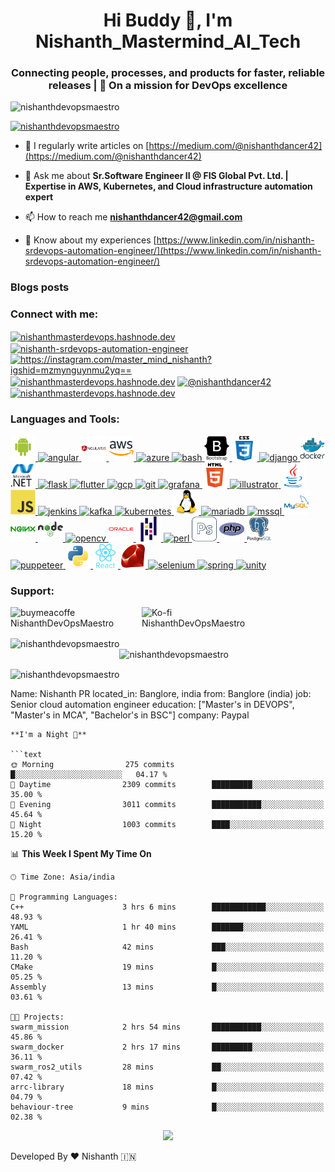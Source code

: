 <h1 align="center">Hi Buddy 👋, I'm Nishanth_Mastermind_AI_Tech</h1>
<h3 align="center">Connecting people, processes, and products for faster, reliable releases | 🎯 On a mission for DevOps excellence</h3>

<p align="left"> <img src="https://komarev.com/ghpvc/?username=nishanthdevopsmaestro&label=Profile%20views&color=0e75b6&style=flat" alt="nishanthdevopsmaestro" /> </p>

<p align="left"> <a href="https://github.com/ryo-ma/github-profile-trophy"><img src="https://github-profile-trophy.vercel.app/?username=nishanthdevopsmaestro" alt="nishanthdevopsmaestro" /></a> </p>

- 📝 I regularly write articles on [https://medium.com/@nishanthdancer42](https://medium.com/@nishanthdancer42)

- 💬 Ask me about **Sr.Software Engineer II @ FIS Global Pvt. Ltd. | Expertise in AWS, Kubernetes, and Cloud infrastructure automation expert**

- 📫 How to reach me **nishanthdancer42@gmail.com**

- 📄 Know about my experiences [https://www.linkedin.com/in/nishanth-srdevops-automation-engineer/](https://www.linkedin.com/in/nishanth-srdevops-automation-engineer/)

### Blogs posts
<!-- BLOG-POST-LIST:START -->
<!-- BLOG-POST-LIST:END -->

<h3 align="left">Connect with me:</h3>
<p align="left">
<a href="https://dev.to/nishanthmasterdevops.hashnode.dev" target="blank"><img align="center" src="https://raw.githubusercontent.com/rahuldkjain/github-profile-readme-generator/master/src/images/icons/Social/devto.svg" alt="nishanthmasterdevops.hashnode.dev" height="30" width="40" /></a>
<a href="https://linkedin.com/in/nishanth-srdevops-automation-engineer" target="blank"><img align="center" src="https://raw.githubusercontent.com/rahuldkjain/github-profile-readme-generator/master/src/images/icons/Social/linked-in-alt.svg" alt="nishanth-srdevops-automation-engineer" height="30" width="40" /></a>
<a href="https://instagram.com/https://instagram.com/master_mind_nishanth?igshid=mzmynguynmu2yq==" target="blank"><img align="center" src="https://raw.githubusercontent.com/rahuldkjain/github-profile-readme-generator/master/src/images/icons/Social/instagram.svg" alt="https://instagram.com/master_mind_nishanth?igshid=mzmynguynmu2yq==" height="30" width="40" /></a>
<a href="https://hashnode.com/nishanthmasterdevops.hashnode.dev" target="blank"><img align="center" src="https://raw.githubusercontent.com/rahuldkjain/github-profile-readme-generator/master/src/images/icons/Social/hashnode.svg" alt="nishanthmasterdevops.hashnode.dev" height="30" width="40" /></a>
<a href="https://medium.com/@nishanthdancer42" target="blank"><img align="center" src="https://raw.githubusercontent.com/rahuldkjain/github-profile-readme-generator/master/src/images/icons/Social/medium.svg" alt="@nishanthdancer42" height="30" width="40" /></a>
<a href="/nishanthmasterdevops.hashnode.dev" target="blank"><img align="center" src="https://raw.githubusercontent.com/rahuldkjain/github-profile-readme-generator/master/src/images/icons/Social/rss.svg" alt="nishanthmasterdevops.hashnode.dev" height="30" width="40" /></a>
</p>

<h3 align="left">Languages and Tools:</h3>
<p align="left"> <a href="https://developer.android.com" target="_blank" rel="noreferrer"> <img src="https://raw.githubusercontent.com/devicons/devicon/master/icons/android/android-original-wordmark.svg" alt="android" width="40" height="40"/> </a> <a href="https://angular.io" target="_blank" rel="noreferrer"> <img src="https://angular.io/assets/images/logos/angular/angular.svg" alt="angular" width="40" height="40"/> </a> <a href="https://angular.io" target="_blank" rel="noreferrer"> <img src="https://raw.githubusercontent.com/devicons/devicon/master/icons/angularjs/angularjs-original-wordmark.svg" alt="angularjs" width="40" height="40"/> </a> <a href="https://aws.amazon.com" target="_blank" rel="noreferrer"> <img src="https://raw.githubusercontent.com/devicons/devicon/master/icons/amazonwebservices/amazonwebservices-original-wordmark.svg" alt="aws" width="40" height="40"/> </a> <a href="https://azure.microsoft.com/en-in/" target="_blank" rel="noreferrer"> <img src="https://www.vectorlogo.zone/logos/microsoft_azure/microsoft_azure-icon.svg" alt="azure" width="40" height="40"/> </a> <a href="https://www.gnu.org/software/bash/" target="_blank" rel="noreferrer"> <img src="https://www.vectorlogo.zone/logos/gnu_bash/gnu_bash-icon.svg" alt="bash" width="40" height="40"/> </a> <a href="https://getbootstrap.com" target="_blank" rel="noreferrer"> <img src="https://raw.githubusercontent.com/devicons/devicon/master/icons/bootstrap/bootstrap-plain-wordmark.svg" alt="bootstrap" width="40" height="40"/> </a> <a href="https://www.w3schools.com/css/" target="_blank" rel="noreferrer"> <img src="https://raw.githubusercontent.com/devicons/devicon/master/icons/css3/css3-original-wordmark.svg" alt="css3" width="40" height="40"/> </a> <a href="https://www.djangoproject.com/" target="_blank" rel="noreferrer"> <img src="https://cdn.worldvectorlogo.com/logos/django.svg" alt="django" width="40" height="40"/> </a> <a href="https://www.docker.com/" target="_blank" rel="noreferrer"> <img src="https://raw.githubusercontent.com/devicons/devicon/master/icons/docker/docker-original-wordmark.svg" alt="docker" width="40" height="40"/> </a> <a href="https://dotnet.microsoft.com/" target="_blank" rel="noreferrer"> <img src="https://raw.githubusercontent.com/devicons/devicon/master/icons/dot-net/dot-net-original-wordmark.svg" alt="dotnet" width="40" height="40"/> </a> <a href="https://flask.palletsprojects.com/" target="_blank" rel="noreferrer"> <img src="https://www.vectorlogo.zone/logos/pocoo_flask/pocoo_flask-icon.svg" alt="flask" width="40" height="40"/> </a> <a href="https://flutter.dev" target="_blank" rel="noreferrer"> <img src="https://www.vectorlogo.zone/logos/flutterio/flutterio-icon.svg" alt="flutter" width="40" height="40"/> </a> <a href="https://cloud.google.com" target="_blank" rel="noreferrer"> <img src="https://www.vectorlogo.zone/logos/google_cloud/google_cloud-icon.svg" alt="gcp" width="40" height="40"/> </a> <a href="https://git-scm.com/" target="_blank" rel="noreferrer"> <img src="https://www.vectorlogo.zone/logos/git-scm/git-scm-icon.svg" alt="git" width="40" height="40"/> </a> <a href="https://grafana.com" target="_blank" rel="noreferrer"> <img src="https://www.vectorlogo.zone/logos/grafana/grafana-icon.svg" alt="grafana" width="40" height="40"/> </a> <a href="https://www.w3.org/html/" target="_blank" rel="noreferrer"> <img src="https://raw.githubusercontent.com/devicons/devicon/master/icons/html5/html5-original-wordmark.svg" alt="html5" width="40" height="40"/> </a> <a href="https://www.adobe.com/in/products/illustrator.html" target="_blank" rel="noreferrer"> <img src="https://www.vectorlogo.zone/logos/adobe_illustrator/adobe_illustrator-icon.svg" alt="illustrator" width="40" height="40"/> </a> <a href="https://www.java.com" target="_blank" rel="noreferrer"> <img src="https://raw.githubusercontent.com/devicons/devicon/master/icons/java/java-original.svg" alt="java" width="40" height="40"/> </a> <a href="https://developer.mozilla.org/en-US/docs/Web/JavaScript" target="_blank" rel="noreferrer"> <img src="https://raw.githubusercontent.com/devicons/devicon/master/icons/javascript/javascript-original.svg" alt="javascript" width="40" height="40"/> </a> <a href="https://www.jenkins.io" target="_blank" rel="noreferrer"> <img src="https://www.vectorlogo.zone/logos/jenkins/jenkins-icon.svg" alt="jenkins" width="40" height="40"/> </a> <a href="https://kafka.apache.org/" target="_blank" rel="noreferrer"> <img src="https://www.vectorlogo.zone/logos/apache_kafka/apache_kafka-icon.svg" alt="kafka" width="40" height="40"/> </a> <a href="https://kubernetes.io" target="_blank" rel="noreferrer"> <img src="https://www.vectorlogo.zone/logos/kubernetes/kubernetes-icon.svg" alt="kubernetes" width="40" height="40"/> </a> <a href="https://www.linux.org/" target="_blank" rel="noreferrer"> <img src="https://raw.githubusercontent.com/devicons/devicon/master/icons/linux/linux-original.svg" alt="linux" width="40" height="40"/> </a> <a href="https://mariadb.org/" target="_blank" rel="noreferrer"> <img src="https://www.vectorlogo.zone/logos/mariadb/mariadb-icon.svg" alt="mariadb" width="40" height="40"/> </a> <a href="https://www.microsoft.com/en-us/sql-server" target="_blank" rel="noreferrer"> <img src="https://www.svgrepo.com/show/303229/microsoft-sql-server-logo.svg" alt="mssql" width="40" height="40"/> </a> <a href="https://www.mysql.com/" target="_blank" rel="noreferrer"> <img src="https://raw.githubusercontent.com/devicons/devicon/master/icons/mysql/mysql-original-wordmark.svg" alt="mysql" width="40" height="40"/> </a> <a href="https://www.nginx.com" target="_blank" rel="noreferrer"> <img src="https://raw.githubusercontent.com/devicons/devicon/master/icons/nginx/nginx-original.svg" alt="nginx" width="40" height="40"/> </a> <a href="https://nodejs.org" target="_blank" rel="noreferrer"> <img src="https://raw.githubusercontent.com/devicons/devicon/master/icons/nodejs/nodejs-original-wordmark.svg" alt="nodejs" width="40" height="40"/> </a> <a href="https://opencv.org/" target="_blank" rel="noreferrer"> <img src="https://www.vectorlogo.zone/logos/opencv/opencv-icon.svg" alt="opencv" width="40" height="40"/> </a> <a href="https://www.oracle.com/" target="_blank" rel="noreferrer"> <img src="https://raw.githubusercontent.com/devicons/devicon/master/icons/oracle/oracle-original.svg" alt="oracle" width="40" height="40"/> </a> <a href="https://pandas.pydata.org/" target="_blank" rel="noreferrer"> <img src="https://raw.githubusercontent.com/devicons/devicon/2ae2a900d2f041da66e950e4d48052658d850630/icons/pandas/pandas-original.svg" alt="pandas" width="40" height="40"/> </a> <a href="https://www.perl.org/" target="_blank" rel="noreferrer"> <img src="https://api.iconify.design/logos-perl.svg" alt="perl" width="40" height="40"/> </a> <a href="https://www.photoshop.com/en" target="_blank" rel="noreferrer"> <img src="https://raw.githubusercontent.com/devicons/devicon/master/icons/photoshop/photoshop-line.svg" alt="photoshop" width="40" height="40"/> </a> <a href="https://www.php.net" target="_blank" rel="noreferrer"> <img src="https://raw.githubusercontent.com/devicons/devicon/master/icons/php/php-original.svg" alt="php" width="40" height="40"/> </a> <a href="https://www.postgresql.org" target="_blank" rel="noreferrer"> <img src="https://raw.githubusercontent.com/devicons/devicon/master/icons/postgresql/postgresql-original-wordmark.svg" alt="postgresql" width="40" height="40"/> </a> <a href="https://github.com/puppeteer/puppeteer" target="_blank" rel="noreferrer"> <img src="https://www.vectorlogo.zone/logos/pptrdev/pptrdev-official.svg" alt="puppeteer" width="40" height="40"/> </a> <a href="https://www.python.org" target="_blank" rel="noreferrer"> <img src="https://raw.githubusercontent.com/devicons/devicon/master/icons/python/python-original.svg" alt="python" width="40" height="40"/> </a> <a href="https://reactjs.org/" target="_blank" rel="noreferrer"> <img src="https://raw.githubusercontent.com/devicons/devicon/master/icons/react/react-original-wordmark.svg" alt="react" width="40" height="40"/> </a> <a href="https://www.ruby-lang.org/en/" target="_blank" rel="noreferrer"> <img src="https://raw.githubusercontent.com/devicons/devicon/master/icons/ruby/ruby-original.svg" alt="ruby" width="40" height="40"/> </a> <a href="https://www.selenium.dev" target="_blank" rel="noreferrer"> <img src="https://raw.githubusercontent.com/detain/svg-logos/780f25886640cef088af994181646db2f6b1a3f8/svg/selenium-logo.svg" alt="selenium" width="40" height="40"/> </a> <a href="https://spring.io/" target="_blank" rel="noreferrer"> <img src="https://www.vectorlogo.zone/logos/springio/springio-icon.svg" alt="spring" width="40" height="40"/> </a> <a href="https://unity.com/" target="_blank" rel="noreferrer"> <img src="https://www.vectorlogo.zone/logos/unity3d/unity3d-icon.svg" alt="unity" width="40" height="40"/> </a> </p>

<h3 align="left">Support:</h3>
<p><a href="https://www.buymeacoffee.com/buymeacoffe NishanthDevOpsMaestro"> <img align="left" src="https://cdn.buymeacoffee.com/buttons/v2/default-yellow.png" height="50" width="210" alt="buymeacoffe NishanthDevOpsMaestro" /></a><a href="https://ko-fi.com/Ko-fi NishanthDevOpsMaestro"> <img align="left" src="https://cdn.ko-fi.com/cdn/kofi3.png?v=3" height="50" width="210" alt="Ko-fi NishanthDevOpsMaestro" /></a></p><br><br>

<p><img align="left" src="https://github-readme-stats.vercel.app/api/top-langs?username=nishanthdevopsmaestro&show_icons=true&locale=en&layout=compact" alt="nishanthdevopsmaestro" /></p>

<p>&nbsp;<img align="center" src="https://github-readme-stats.vercel.app/api?username=nishanthdevopsmaestro&show_icons=true&locale=en" alt="nishanthdevopsmaestro" /></p>

<p><img align="center" src="https://github-readme-streak-stats.herokuapp.com/?user=nishanthdevopsmaestro&" alt="nishanthdevopsmaestro" /></p>

Name: Nishanth PR
located_in: Banglore, india
from: Banglore (india)
job: Senior cloud automation engineer
education: ["Master's in DEVOPS", "Master's in  MCA", "Bachelor's in BSC"]
company: Paypal

```
**I'm a Night 🦉** 

```text
🌞 Morning                275 commits         █░░░░░░░░░░░░░░░░░░░░░░░░   04.17 % 
🌆 Daytime                2309 commits        █████████░░░░░░░░░░░░░░░░   35.00 % 
🌃 Evening                3011 commits        ███████████░░░░░░░░░░░░░░   45.64 % 
🌙 Night                  1003 commits        ████░░░░░░░░░░░░░░░░░░░░░   15.20 % 
```


📊 **This Week I Spent My Time On** 

```text
🕑︎ Time Zone: Asia/india

💬 Programming Languages: 
C++                      3 hrs 6 mins        ████████████░░░░░░░░░░░░░   48.93 % 
YAML                     1 hr 40 mins        ███████░░░░░░░░░░░░░░░░░░   26.41 % 
Bash                     42 mins             ███░░░░░░░░░░░░░░░░░░░░░░   11.20 % 
CMake                    19 mins             █░░░░░░░░░░░░░░░░░░░░░░░░   05.25 % 
Assembly                 13 mins             █░░░░░░░░░░░░░░░░░░░░░░░░   03.61 % 

🐱‍💻 Projects: 
swarm_mission            2 hrs 54 mins       ███████████░░░░░░░░░░░░░░   45.86 % 
swarm_docker             2 hrs 17 mins       █████████░░░░░░░░░░░░░░░░   36.11 % 
swarm_ros2_utils         28 mins             ██░░░░░░░░░░░░░░░░░░░░░░░   07.42 % 
arrc-library             18 mins             █░░░░░░░░░░░░░░░░░░░░░░░░   04.79 % 
behaviour-tree           9 mins              █░░░░░░░░░░░░░░░░░░░░░░░░   02.38 % 
```
<!--END_SECTION:waka-->

<p align="center">
  <img src="https://capsule-render.vercel.app/api?type=waving&color=gradient&height=60&section=footer"/>
</p>
                                                        Developed By ❤️ Nishanth 🇮🇳
